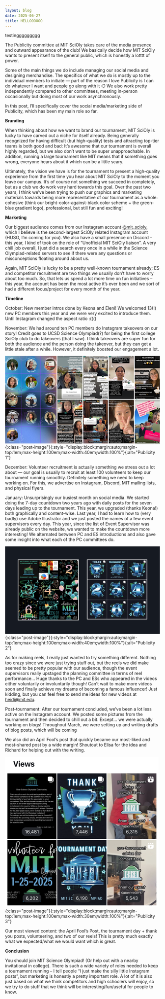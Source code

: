 ```yaml
---
layout: blog
date: 2025-06-27
title: HELLOOOOOO
---
```

testinggggggggg

The Publicity committee at MIT SciOly takes care of the media presence and outward appearance of the club! We basically decide how MIT SciOly wants to present itself to the general public, which is honestly a lotttt of power.

Some of the main things we do include managing our social media and designing merchandise. The specifics of what we do is mostly up to the individual members to initiate — part of the reason I love Publicity is I can do whatever I want and people go along with it :D We also work pretty independently compared to other committees, meeting in-person occasionally but doing most of our work asynchronously.

In this post, I’ll specifically cover the social media/marketing side of Publicity, which has been my main role so far.

**Branding**

When thinking about how we want to brand our tournament, MIT SciOly is lucky to have carved out a niche for itself already. Being generally recognized for having difficult (but high-quality) tests and attracting top-tier teams is both good and bad: It’s awesome that our tournament is overall highly regarded, but we also don’t want to be super unapproachable. In addition, running a large tournament like MIT means that if something goes wrong, everyone hears about it which can be a little scary.

Ultimately, the vision we have is for the tournament to present a high-quality experience from the first time you hear about MIT SciOly to the moment you leave our campus. It’s of course not something we succeed in completely, but as a club we do work very hard towards this goal. Over the past two years, I think we’ve been trying to push our graphics and marketing materials towards being more representative of our tournament as a whole: cohesive (think our bright-color-against-black color scheme + the green-blue gradient logo), professional, but still fun and exciting!

**Marketing**

Our biggest audience comes from our Instagram account [@mit_scioly](https://www.instagram.com/mit_scioly/?hl=en), which I believe is the second-largest SciOly related Instagram account (HUSO, I’m coming for you). We also have a small presence on Discord – this year, I kind of took on the role of “Unofficial MIT SciOly liaison”. A very chill job overall, I just did a search every once in a while in the Science Olympiad-related servers to see if there were any questions or misconceptions floating around about us.

Again, MIT SciOly is lucky to be a pretty well-known tournament already; ES and competitor recruitment are two things we usually don’t have to worry about too much. So, that lets us spend a lot more time on fun initiatives – this year, the account has been the most active it’s ever been and we sort of had a different focus/project for every month of the year.

**Timeline**

October: New member intros done by Keona and Eleni! We welcomed 13(!) new PC members this year and we were very excited to introduce them. Until Instagram changed the aspect ratio :((((

November: We had around ten PC members do Instagram takeovers on our story! Credit goes to UCSD Science Olympiad(?) for being the first college SciOly club to do takeovers (that I saw). I think takeovers are super fun for both the audience and the person doing the takeover, but they can get a little stale after a while. However, it definitely boosted our engagement a lot.

![Publicity 1](/assets/blogs/2025-06-27-publicity-team/publicity-blog-image-1.png){:class="post-image"}{:style="display:block;margin:auto;margin-top:1em;max-height:100em;max-width:40em;width:100%"}{:alt="Publicity 1"}

December: Volunteer recruitment is actually something we stress out a lot about — our goal is usually to recruit at least 100 volunteers to keep our tournament running smoothly. Definitely something we need to keep working on. For this, we advertise on Instagram, Discord, MIT mailing lists, and physical flyers.

January: Unsurprisingly our busiest month on social media. We started doing the 7-day countdown two years ago with daily posts for the seven days leading up to the tournament. This year, we upgraded (thanks Keona!) both graphically and content-wise. Last year, I had to learn how to (very badly) use Adobe Illustrator and we just posted the names of a few event supervisors every day. This year, since the list of Event Supervisor was already public on the website, we wanted to make the countdown more interesting! We alternated between PC and ES
introductions and also gave some insight into what each of the PC committees do.

![Publicity 2](/assets/blogs/2025-06-27-publicity-team/publicity-blog-image-2.png){:class="post-image"}{:style="display:block;margin:auto;margin-top:1em;max-height:100em;max-width:40em;width:100%"}{:alt="Publicity 2"}

As for making reels, I really just wanted to try something different. Nothing too crazy since we were just trying stuff out, but the reels we did make seemed to be pretty popular with our audience, though the event supervisors really upstaged the planning committee in terms of reel performance… Huge thanks to the PC and ESs who appeared in the videos either voluntarily or involuntarily though! Can’t wait to make more videos soon and finally achieve my dreams of becoming a famous influencer! Just kidding, but you can feel free to send me ideas for new videos at heidi@mit.edu.

Post-tournament: After our tournament concluded, we’ve been a lot less active on the Instagram account. We posted some pictures from the tournament and then decided to chill out a bit. Except… we were actually working on blogs! Throughout March, we were setting up and writing drafts of blog posts, which will be coming

We also did an April Fool’s post that quickly became our most-liked and most-shared post by a wide margin! Shoutout to Elisa for the idea and Richard for helping out with the writing.

![Publicity 3](/assets/blogs/2025-06-27-publicity-team/publicity-blog-image-3.png){:class="post-image"}{:style="display:block;margin:auto;margin-top:1em;max-height:100em;max-width:30em;width:100%"}{:alt="Publicity 3"}

Our most viewed content: the April Fool’s Post, the tournament day + thank you posts, volunteering, and two of our reels! This is pretty much exactly what we expected/what we would want which is great.

**Conclusion**

You should join MIT Science Olympiad! (Or help out with a nearby invitational in college). There is such a wide variety of roles needed to keep a tournament running – I tell people “I just make the silly little Instagram posts”, but marketing is honestly a pretty important role. A lot of it is also just based on what we think competitors and high schoolers will enjoy, so we try to do stuff that we think will be interesting/fun/useful for people to know.
